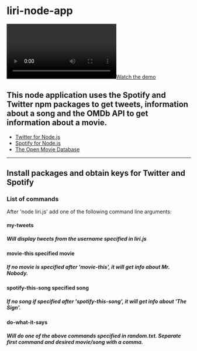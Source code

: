 # liri-node-app

[![Watch the demo](demo-video.mp4)](https://britaramsay.github.io/liri-node-app/demo-video.mp4)

This node application uses the Spotify and Twitter npm packages to get tweets, information about a song and the OMDb API to get information about a movie. 
---
* [Twitter for Node.js](https://www.npmjs.com/package/twitter)
* [Spotify for Node.js](https://www.npmjs.com/package/spotify)
* [The Open Movie Database](http://omdbapi.com/)
---
Install packages and obtain keys for Twitter and Spotify
---
### List of commands
After 'node liri.js' add one of the following command line arguments:
#### my-tweets
##### Will display tweets from the username specified in liri.js
#### movie-this specified movie
##### If no movie is specified after 'movie-this', it will get info about Mr. Nobody. 
#### spotify-this-song specified song
##### If no song if specified after 'spotify-this-song', it will get info about 'The Sign'.
#### do-what-it-says
##### Will do one of the above commands specified in random.txt. Separate first command and desired movie/song with a comma.